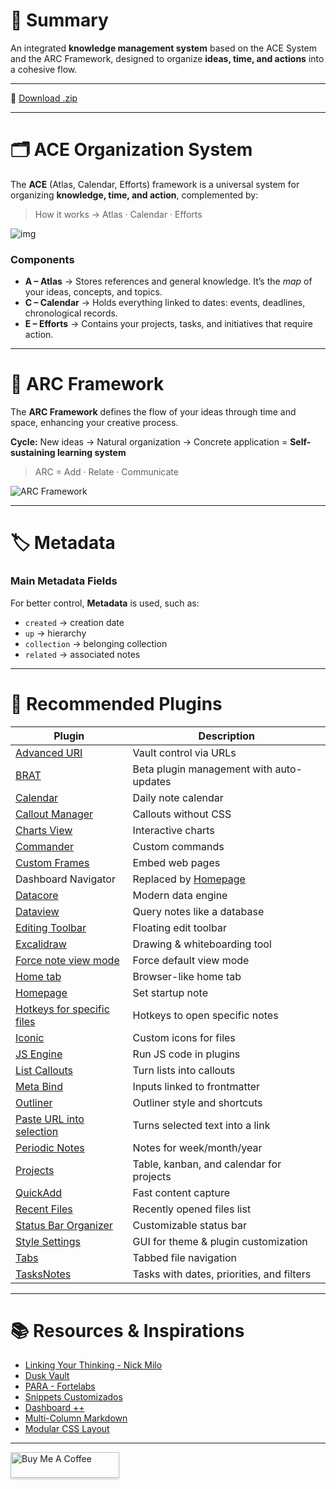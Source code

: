 # 📖 Summary

An integrated **knowledge management system** based on the ACE System and the ARC Framework, designed to organize **ideas, time, and actions** into a cohesive flow.  

---

💾 [Download .zip](https://github.com/NonakaVal/obsidian-ACE-ARC/raw/refs/heads/main/obsidian-starter-kit.zip)

---

# 🗂 ACE Organization System

The **ACE** (Atlas, Calendar, Efforts) framework is a universal system for organizing **knowledge, time, and action**, complemented by:

> How it works → Atlas · Calendar · Efforts  

![img](https://imgur.com/I3qZKux.png)
### Components
- **A – Atlas** → Stores references and general knowledge. It’s the *map* of your ideas, concepts, and topics.  
- **C – Calendar** → Holds everything linked to dates: events, deadlines, chronological records.  
- **E – Efforts** → Contains your projects, tasks, and initiatives that require action.  


---

# 🌈 ARC Framework

The **ARC Framework** defines the flow of your ideas through time and space, enhancing your creative process.  

**Cycle:** New ideas → Natural organization → Concrete application = **Self-sustaining learning system**  

> ARC = Add · Relate · Communicate  

![ARC Framework](https://imgur.com/KXLDI6g.png)

---

# 🏷 Metadata

### Main Metadata Fields
For better control, **Metadata** is used, such as:  

- `created` → creation date  
- `up` → hierarchy  
- `collection` → belonging collection  
- `related` → associated notes  






---

# 🔌 Recommended Plugins

| Plugin                                                                                         | Description                                                           |
| ---------------------------------------------------------------------------------------------- | --------------------------------------------------------------------- |
| [Advanced URI](https://github.com/Vinzent03/obsidian-advanced-uri)                             | Vault control via URLs                                                |
| [BRAT](https://github.com/TfTHacker/obsidian42-brat)                                           | Beta plugin management with auto-updates                              |
| [Calendar](https://github.com/liamcain/obsidian-calendar-plugin)                               | Daily note calendar                                                   |
| [Callout Manager](https://github.com/eth-p/obsidian-callout-manager)                           | Callouts without CSS                                                  |
| [Charts View](https://github.com/caronchen/obsidian-chartsview-plugin)                         | Interactive charts                                                    |
| [Commander](https://github.com/phibr0/obsidian-commander)                                      | Custom commands                                                       |
| [Custom Frames](https://github.com/gino-ple-bags/obsidian-custom-frames)                       | Embed web pages                                                       |
| Dashboard Navigator                                                                            | Replaced by [Homepage](https://github.com/mirnovov/obsidian-homepage) |
| [Datacore](https://github.com/blacksmithgu/obsidian-datacore)                                  | Modern data engine                                                    |
| [Dataview](https://github.com/blacksmithgu/obsidian-dataview)                                  | Query notes like a database                                           |
| [Editing Toolbar](https://github.com/cumany/obsidian-editing-toolbar)                          | Floating edit toolbar                                                 |
| [Excalidraw](https://github.com/zsviczian/obsidian-excalidraw-plugin)                          | Drawing & whiteboarding tool                                          |
| [Force note view mode](https://github.com/bwca/obsidian-force-view-mode-of-note)               | Force default view mode                                               |
| [Home tab](https://github.com/oliverschwendener/obsidian-home-tab)                             | Browser-like home tab                                                 |
| [Homepage](https://github.com/mirnovov/obsidian-homepage)                                      | Set startup note                                                      |
| [Hotkeys for specific files](https://github.com/Vinzent03/obsidian-hotkeys-for-specific-files) | Hotkeys to open specific notes                                        |
| [Iconic](https://github.com/aidenlx/obsidian-iconic)                                           | Custom icons for files                                                |
| [JS Engine](https://github.com/Fevol/obsidian-js-engine)                                       | Run JS code in plugins                                                |
| [List Callouts](https://github.com/mgmeyers/obsidian-list-callouts)                            | Turn lists into callouts                                              |
| [Meta Bind](https://github.com/mnaouass/obsidian-meta-bind-plugin)                             | Inputs linked to frontmatter                                          |
| [Outliner](https://github.com/vslinko/obsidian-outliner)                                       | Outliner style and shortcuts                                          |
| [Paste URL into selection](https://github.com/denolehov/obsidian-url-into-selection)           | Turns selected text into a link                                       |
| [Periodic Notes](https://github.com/liamcain/obsidian-periodic-notes)                          | Notes for week/month/year                                             |
| [Projects](https://github.com/marcusolsson/obsidian-projects)                                  | Table, kanban, and calendar for projects                              |
| [QuickAdd](https://github.com/chhoumann/quickadd)                                              | Fast content capture                                                  |
| [Recent Files](https://github.com/tgrosinger/recent-files-obsidian)                            | Recently opened files list                                            |
| [Status Bar Organizer](https://github.com/L7Cy/obsidian-customizable-statusbar)                | Customizable status bar                                               |
| [Style Settings](https://github.com/mgmeyers/obsidian-style-settings)                          | GUI for theme & plugin customization                                  |
| [Tabs](https://github.com/git-yustasse/obsidian-tabs)                                          | Tabbed file navigation                                                |
| [TasksNotes](https://github.com/callumalpass/tasknotes)                                        | Tasks with dates, priorities, and filters                             |

---

# 📚 Resources & Inspirations

- [Linking Your Thinking - Nick Milo](https://www.linkingyourthinking.com/)  
- [Dusk Vault](https://github.com/DuskWasHere/dusk-obsidian-vault)  
- [PARA - Fortelabs](https://fortelabs.com/blog/para/)  
- [Snippets Customizados](https://github.com/NonakaVal/Obsidian-CSS-Snippets)  
- [Dashboard ++](https://github.com/TfTHacker/DashboardPlusPlus)  
- [Multi-Column Markdown](https://github.com/ckRobinson/multi-column-markdown)  
- [Modular CSS Layout](https://github.com/efemkay/obsidian-modular-css-layout)  

----


<a href="https://www.buymeacoffee.com/nonakaval" target="_blank"><img src="https://www.buymeacoffee.com/assets/img/custom_images/orange_img.png" alt="Buy Me A Coffee" style="height: 41px !important;width: 174px !important;box-shadow: 0px 3px 2px 0px rgba(190, 190, 190, 0.5) !important;-webkit-box-shadow: 0px 3px 2px 0px rgba(190, 190, 190, 0.5) !important;" ></a>
